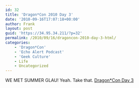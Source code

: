 ```yaml
---
id: 32
title: 'Dragon*Con 2010 Day 3'
date: '2010-09-16T17:07:18+00:00'
author: Frank
layout: post
guid: 'https://34.95.34.211/?p=32'
permalink: /2010/09/16/dragoncon-2010-day-3-html/
categories:
    - 'Dragon*Con'
    - 'Echo Alert Podcast'
    - 'Geek Culture'
    - Life
    - Uncategorized
---
```


WE MET SUMMER GLAU! Yeah. Take that. [Dragon\*Con Day 3](http://www.podtrac.com/pts/redirect.mp3/blip.tv/file/get/Echoalertmp3-EASpecialDragonCon2010Day3408.mp3)
